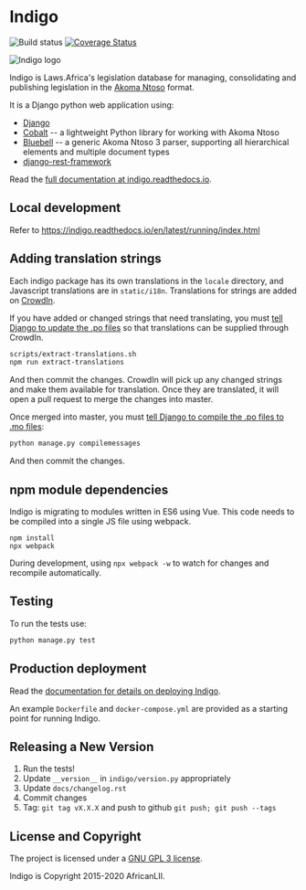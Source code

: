 # Indigo

![Build status](https://github.com/laws-africa/indigo/workflows/Test/badge.svg) [![Coverage Status](https://coveralls.io/repos/github/laws-africa/indigo/badge.svg?branch=master)](https://coveralls.io/github/laws-africa/indigo?branch=master)

![Indigo logo](https://raw.githubusercontent.com/Code4SA/indigo/master/docs/logo.png "Indigo logo")

Indigo is Laws.Africa's legislation database for managing, consolidating and publishing
legislation in the [Akoma Ntoso](https://www.oasis-open.org/standard/akn-v1-0/) format.

It is a Django python web application using:

* [Django](http://djangoproject.com/)
* [Cobalt](http://cobalt.readthedocs.io/en/latest/) -- a lightweight Python library for working with Akoma Ntoso
* [Bluebell](https://github.com/laws-africa/bluebell) -- a generic Akoma Ntoso 3 parser, supporting all hierarchical elements and multiple document types
* [django-rest-framework](http://www.django-rest-framework.org/)

Read the [full documentation at indigo.readthedocs.io](http://indigo.readthedocs.io/en/latest/index.html).

## Local development
Refer to https://indigo.readthedocs.io/en/latest/running/index.html

## Adding translation strings

Each indigo package has its own translations in the `locale` directory, and Javascript translations are in
`static/i18n`. Translations for strings are added on [CrowdIn](https://crowdin.com/project/lawsafrica-indigo).

If you have added or changed strings that need translating, you must [tell Django to update the .po files](https://docs.djangoproject.com/en/2.2/topics/i18n/translation/#localization-how-to-create-language-files) so that translations can be supplied through CrowdIn.

```bash
scripts/extract-translations.sh
npm run extract-translations
```

And then commit the changes. CrowdIn will pick up any changed strings and make them available for translation. Once they are translated, it will
open a pull request to merge the changes into master.

Once merged into master, you must [tell Django to compile the .po files to .mo files](https://docs.djangoproject.com/en/2.2/topics/i18n/translation/#compiling-message-files):

```bash
python manage.py compilemessages
```

And then commit the changes.


## npm module dependencies

Indigo is migrating to modules written in ES6 using Vue. This code needs to be compiled into a single JS file using webpack.

```
npm install
npx webpack
```

During development, using `npx webpack -w` to watch for changes and recompile automatically.

## Testing

To run the tests use:

```bash
python manage.py test
```

## Production deployment

Read the [documentation for details on deploying Indigo](http://indigo.readthedocs.org/en/latest/running/index.html).

An example `Dockerfile` and `docker-compose.yml` are provided as a starting point for running Indigo.

## Releasing a New Version

1. Run the tests!
2. Update `__version__` in `indigo/version.py` appropriately
3. Update `docs/changelog.rst`
4. Commit changes
5. Tag: `git tag vX.X.X` and push to github `git push; git push --tags`

## License and Copyright

The project is licensed under a [GNU GPL 3 license](LICENSE).

Indigo is Copyright 2015-2020 AfricanLII.
